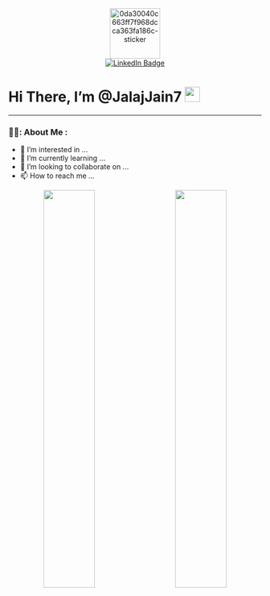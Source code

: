 
<div id="header" align="center">
<!--   <img src="https://drive.google.com/file/d/18xy7h4YgL8DwDe7SuconxbX14LY6W044/view?usp=sharing" /> -->
<img src="https://i.ibb.co/2WRDMss/0da30040c663ff7f968dcca363fa186c-sticker.png" alt="0da30040c663ff7f968dcca363fa186c-sticker" border="0" width="100" />
</div>

<div id="badges" align="center">
  <a href="https://www.linkedin.com/in/jalaj-jain-1385001b9/">
    <img src="https://img.shields.io/badge/LinkedIn-blue?style=for-the-badge&logo=linkedin&logoColor=white" alt="LinkedIn Badge"/>
  </a><br>
  <img src="https://komarev.com/ghpvc/?username=JalajJain7&style=flat-square&color=blue" alt=""/>
</div>




<h1>
  Hi There, I’m @JalajJain7
  <img src="https://media.giphy.com/media/hvRJCLFzcasrR4ia7z/giphy.gif" width="30px"/>
</h1>


---

### 👨‍💻: About Me :


- 👀 I’m interested in ...
- 🌱 I’m currently learning ...
- 💞️ I’m looking to collaborate on ...
- 📫 How to reach me ...



<!-- ![Anurag's GitHub stats](https://github-readme-stats.vercel.app/api?username=JalajJain7&count_private=true&include_all_commits=true&hide=issues) -->

<!-- [![Top Langs](https://github-readme-stats.vercel.app/api/top-langs/?username=anuraghazra&layout=compact)](https://github.com/anuraghazra/github-readme-stats) -->


<!-- <div class="row">
  <div class="column" width="50%">
    
  </div>
  <div class="column" width="50%">
    <img width="40%" src="https://github-readme-stats.vercel.app/api/top-langs/?username=anuraghazra&layout=compact" />
  </div>
</div> -->

<p align="center">
  <img width="45%" src="https://github-readme-stats.vercel.app/api?username=JalajJain7&count_private=true&include_all_commits=true&hide=issues&line_height=38&text_bold=true" />
&nbsp; &nbsp; &nbsp; &nbsp;
  <img width="45%" src="https://github-readme-stats.vercel.app/api/top-langs/?username=JalajJain7&layout=compact&" />
</p>
<!---
JalajJain7/JalajJain7 is a ✨ special ✨ repository because its `README.md` (this file) appears on your GitHub profile.
You can click the Preview link to take a look at your changes.
--->
